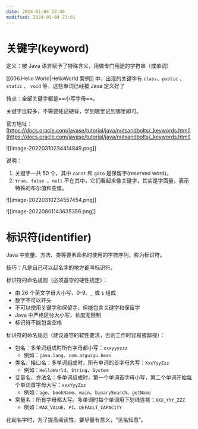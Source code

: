 ```yaml
---
date: 2024-01-04 22:48
modified: 2024-01-04 23:01
---
```


# 关键字(keyword)

定义：被 Java 语言赋予了特殊含义，用做专门用途的字符串（或单词）

[[006.Hello World|HelloWorld 案例]] 中，出现的关键字有 `class`、`public` 、 `static` 、 `void` 等，这些单词已经被 Java 定义好了

特点：全部关键字都是==小写字母==。

关键字比较多，不需要死记硬背，学到哪里记到哪里即可。

官方地址：[https://docs.oracle.com/javase/tutorial/java/nutsandbolts/_keywords.html](https://docs.oracle.com/javase/tutorial/java/nutsandbolts/_keywords.html)

![[image-20220310234414849.png]]

说明：

1. 关键字一共 50 个，其中 `const` 和 `goto` 是保留字(reserved word)。
2. `true`、`false `、` null ` 不在其中，它们看起来像关键字，其实是字面量，表示特殊的布尔值和空值。

![[image-20220310234557454.png]]

![[image-20220801143635356.png]]

# 标识符(identifier)

Java 中变量、方法、类等要素命名时使用的字符序列，称为标识符。

技巧：凡是自己可以起名字的地方都叫标识符。

标识符的命名规则（必须遵守的硬性规定）：

- 由 26 个英文字母大小写、0-9、`_` 或 `$` 组成  
- 数字不可以开头
- 不可以使用关键字和保留字，但能包含关键字和保留字
- Java 中严格区分大小写，长度无限制
- 标识符不能包含空格

标识符的命名规范（建议遵守的软性要求，否则工作时容易被鄙视）：

- 包名：多单词组成时所有字母都小写：`xxxyyyzzz`
	- 例如：`java.lang`、`com.atguigu.bean`
- 类名、接口名：多单词组成时，所有单词的首字母大写：`XxxYyyZzz`
	- 例如：`HelloWorld`、`String`、`System`
- 变量名、方法名：多单词组成时，第一个单词首字母小写，第二个单词开始每个单词首字母大写：`xxxYyyZzz`
	- 例如：`age`、`bookName`、`main`、`binarySearch`、`getName`
- 常量名：所有字母都大写。多单词时每个单词用下划线连接：`XXX_YYY_ZZZ`
	- 例如：`MAX_VALUE`、`PI`、`DEFAULT_CAPACITY`

在起名字时，为了提高阅读性，要尽量有意义，“见名知意”。
